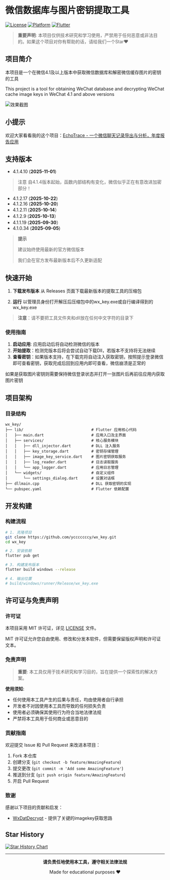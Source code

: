 # 微信数据库与图片密钥提取工具

[![License](https://img.shields.io/badge/license-MIT-green.svg)](LICENSE)
[![Platform](https://img.shields.io/badge/platform-Windows-lightgrey.svg)](https://www.microsoft.com/windows)
[![Flutter](https://img.shields.io/badge/Flutter-3.9.2+-02569B.svg?logo=flutter)](https://flutter.dev)

> **重要声明**: 本项目仅供技术研究和学习使用，严禁用于任何恶意或非法目的。如果这个项目对你有帮助的话，请给我们一个Star❤️

## 项目简介

本项目是一个在微信4.1及以上版本中获取微信数据库和解密微信缓存图片的密钥的工具

This project is a tool for obtaining WeChat database and decrypting WeChat cache image keys in WeChat 4.1 and above versions

![效果截图](app.jpg)

## 小提示

欢迎大家看看我的这个项目：[EchoTrace - 一个微信聊天记录导出与分析，年度报告应用](https://github.com/ycccccccy/echotrace)


## 支持版本

- 4.1.4.10 (**2025-11-01**)
> 注意 自4.1.4版本起始，函数内部结构有变化，微信似乎正在有意改进加密部分！
- 4.1.2.17 (**2025-10-22**)
- 4.1.2.16 (**2025-10-20**)
- 4.1.2.11 (**2025-10-14**）
- 4.1.2.9 (**2025-10-13**）
- 4.1.1.19 (**2025-09-30**）
- 4.1.0.34 (**2025-09-05**)

> **提示**
>
> 建议始终使用最新的官方微信版本
>
> 我们会在官方发布最新版本后不久更新适配

## 快速开始

1. **下载发布版本**
   从 Releases 页面下载最新版本的提取工具的压缩包

2. **运行**
   以管理员身份打开解压后压缩包中的wx_key.exe或自行编译得到的wx_key.exe

> **注意**：请不要把工具文件夹和dll放在任何中文字符的目录下

### 使用指南

1. **启动应用**: 应用启动后将自动检测微信的版本
2. **开始提取**：检测完版本后将会尝试自动下载Dll，若版本不支持将无法继续
3. **查看密钥**：如果版本支持，在下载完将自动注入获取密钥，按照提示登录微信即可查看密钥，获取完成后回到应用内即可查看，微信崩溃是正常的

如果是获取图片密钥则需要保持微信登录状态并打开一张图片后再前往应用内获取图片密钥

## 项目架构

### 目录结构

```
wx_key/
├── lib/                              # Flutter 应用核心代码
│   ├── main.dart                     # 应用入口及主界面
│   ├── services/                     # 核心服务模块
│   │   ├── dll_injector.dart         # DLL 注入服务
│   │   ├── key_storage.dart          # 密钥存储管理
│   │   ├── image_key_service.dart    # 图片密钥获取服务
│   │   ├── log_reader.dart           # 日志读取服务
│   │   └── app_logger.dart           # 应用日志管理
│   └── widgets/                      # 自定义组件
│       └── settings_dialog.dart      # 设置对话框
├── dllmain.cpp                       # DLL 获取密钥的实现
└── pubspec.yaml                      # Flutter 依赖配置
```

## 开发构建

### 构建流程

```bash
# 1. 克隆项目
git clone https://github.com/ycccccccy/wx_key.git
cd wx_key

# 2. 安装依赖
flutter pub get

# 3. 构建发布版本
flutter build windows --release

# 4. 输出位置
# build/windows/runner/Release/wx_key.exe
```

## 许可证与免责声明

### 许可证

本项目采用 MIT 许可证，详见 [LICENSE](LICENSE) 文件。

MIT 许可证允许您自由使用、修改和分发本软件，但需要保留版权声明和许可证文本。

### 免责声明

> **重要**: 本工具仅用于技术研究和学习目的，旨在提供一个探索性的解决方案。

**使用须知**:
- 任何使用本工具产生的后果与责任，均由使用者自行承担
- 开发者不对因使用本工具而导致的任何损失负责
- 使用者必须确保其使用行为符合当地法律法规
- 严禁将本工具用于任何商业或恶意目的

### 贡献指南

欢迎提交 Issue 和 Pull Request 来改进本项目：

1. Fork 本仓库
2. 创建分支 (`git checkout -b feature/AmazingFeature`)
3. 提交更改 (`git commit -m 'Add some AmazingFeature'`)
4. 推送到分支 (`git push origin feature/AmazingFeature`)
5. 开启 Pull Request

### 致谢

感谢以下项目的贡献和启发：

- [WxDatDecrypt](https://github.com/recarto404/WxDatDecrypt) - 提供了关键的imagekey获取思路

## Star History

[![Star History Chart](https://api.star-history.com/svg?repos=ycccccccy/wx_key&type=date&legend=top-left)](https://www.star-history.com/#ycccccccy/wx_key&type=date&legend=top-left)

---

<div align="center">

**请负责任地使用本工具，遵守相关法律法规**

Made for educational purposes ❤️

</div>
